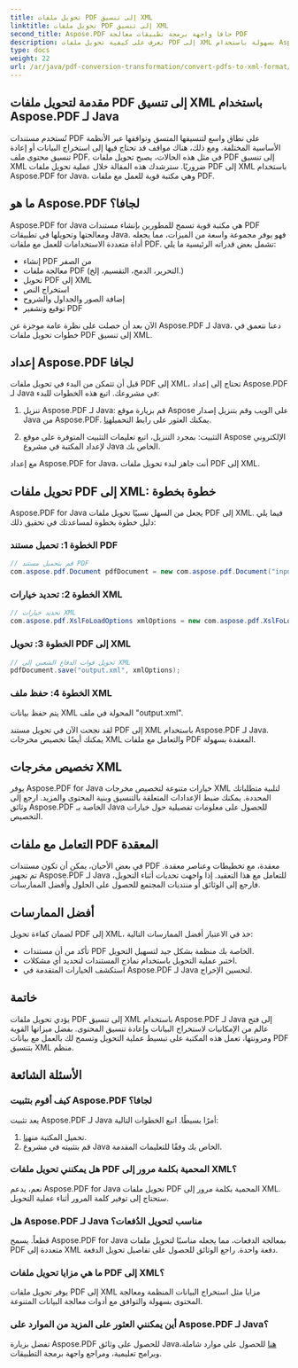 ```yaml
---
title: تحويل ملفات PDF إلى تنسيق XML
linktitle: تحويل ملفات PDF إلى تنسيق XML
second_title: Aspose.PDF جافا واجهة برمجة تطبيقات معالجة PDF
description: تعرف على كيفية تحويل ملفات PDF إلى XML بسهولة باستخدام Aspose.PDF لـ Java. دليل خطوة بخطوة وأفضل الممارسات للتحويل الفعال.
type: docs
weight: 22
url: /ar/java/pdf-conversion-transformation/convert-pdfs-to-xml-format/
---
```


## مقدمة لتحويل ملفات PDF إلى تنسيق XML باستخدام Aspose.PDF لـ Java

تُستخدم مستندات PDF على نطاق واسع لتنسيقها المتسق وتوافقها عبر الأنظمة الأساسية المختلفة. ومع ذلك، هناك مواقف قد تحتاج فيها إلى استخراج البيانات أو إعادة تنسيق محتوى ملف PDF. في مثل هذه الحالات، يصبح تحويل ملفات PDF إلى تنسيق XML ضروريًا. سترشدك هذه المقالة خلال عملية تحويل ملفات PDF إلى XML باستخدام Aspose.PDF for Java، وهي مكتبة قوية للعمل مع ملفات PDF.

## ما هو Aspose.PDF لجافا؟

Aspose.PDF for Java هي مكتبة قوية تسمح للمطورين بإنشاء مستندات PDF ومعالجتها وتحويلها في تطبيقات Java. فهو يوفر مجموعة واسعة من الميزات، مما يجعله أداة متعددة الاستخدامات للعمل مع ملفات PDF. تشمل بعض قدراته الرئيسية ما يلي:

- إنشاء PDF من الصفر
- معالجة ملفات PDF (التحرير، الدمج، التقسيم، إلخ.)
- تحويل PDF إلى XML
- استخراج النص
- إضافة الصور والجداول والشروح
- توقيع وتشفير PDF

الآن بعد أن حصلت على نظرة عامة موجزة عن Aspose.PDF لـ Java، دعنا نتعمق في خطوات تحويل ملفات PDF إلى تنسيق XML.

## إعداد Aspose.PDF لجافا

قبل أن تتمكن من البدء في تحويل ملفات PDF إلى XML، تحتاج إلى إعداد Aspose.PDF لـ Java في مشروعك. اتبع هذه الخطوات للبدء:

1.  تنزيل Aspose.PDF لـ Java: قم بزيارة موقع Aspose على الويب وقم بتنزيل إصدار Java من Aspose.PDF. يمكنك العثور على رابط التحميل[هنا](https://releases.aspose.com/pdf/java/).

2. التثبيت: بمجرد التنزيل، اتبع تعليمات التثبيت المتوفرة على موقع Aspose الإلكتروني لإعداد المكتبة في مشروع Java الخاص بك.

مع إعداد Aspose.PDF for Java، أنت جاهز لبدء تحويل ملفات PDF إلى XML.

## تحويل ملفات PDF إلى XML: خطوة بخطوة

Aspose.PDF for Java يجعل من السهل نسبيًا تحويل ملفات PDF إلى XML. فيما يلي دليل خطوة بخطوة لمساعدتك في تحقيق ذلك:

### الخطوة 1: تحميل مستند PDF

```java
// قم بتحميل مستند PDF
com.aspose.pdf.Document pdfDocument = new com.aspose.pdf.Document("input.pdf");
```

### الخطوة 2: تحديد خيارات XML

```java
// تحديد خيارات XML
com.aspose.pdf.XslFoLoadOptions xmlOptions = new com.aspose.pdf.XslFoLoadOptions();
```

### الخطوة 3: تحويل PDF إلى XML

```java
// تحويل قوات الدفاع الشعبي إلى XML
pdfDocument.save("output.xml", xmlOptions);
```

### الخطوة 4: حفظ ملف XML

يتم حفظ بيانات XML المحولة في ملف "output.xml".

لقد نجحت الآن في تحويل مستند PDF إلى XML باستخدام Aspose.PDF لـ Java. يمكنك أيضًا تخصيص مخرجات XML والتعامل مع ملفات PDF المعقدة بسهولة.

## تخصيص مخرجات XML

يوفر Aspose.PDF for Java خيارات متنوعة لتخصيص مخرجات XML لتلبية متطلباتك المحددة. يمكنك ضبط الإعدادات المتعلقة بالتنسيق وبنية المحتوى والمزيد. ارجع إلى وثائق Aspose.PDF الخاصة بـ Java للحصول على معلومات تفصيلية حول خيارات التخصيص.

## التعامل مع ملفات PDF المعقدة

في بعض الأحيان، يمكن أن تكون مستندات PDF معقدة، مع تخطيطات وعناصر معقدة. تم تجهيز Aspose.PDF لـ Java للتعامل مع هذا التعقيد. إذا واجهت تحديات أثناء التحويل، فارجع إلى الوثائق أو منتديات المجتمع للحصول على الحلول وأفضل الممارسات.

## أفضل الممارسات

لضمان كفاءة تحويل PDF إلى XML، خذ في الاعتبار أفضل الممارسات التالية:

- تأكد من أن مستندات PDF الخاصة بك منظمة بشكل جيد لتسهيل التحويل.
- اختبر عملية التحويل باستخدام نماذج المستندات لتحديد أي مشكلات.
- استكشف الخيارات المتقدمة في Aspose.PDF لـ Java لتحسين الإخراج.

## خاتمة

يؤدي تحويل ملفات PDF إلى تنسيق XML باستخدام Aspose.PDF لـ Java إلى فتح عالم من الإمكانيات لاستخراج البيانات وإعادة تنسيق المحتوى. بفضل ميزاتها القوية ومرونتها، تعمل هذه المكتبة على تبسيط عملية التحويل وتسمح لك بالعمل مع بيانات PDF بتنسيق XML منظم.

## الأسئلة الشائعة

### كيف أقوم بتثبيت Aspose.PDF لجافا؟

يعد تثبيت Aspose.PDF لـ Java أمرًا بسيطًا. اتبع الخطوات التالية:
1.  تحميل المكتبة من[هنا](https://releases.aspose.com/pdf/java/).
2. قم بتثبيته في مشروع Java الخاص بك وفقًا للتعليمات المقدمة.

### هل يمكنني تحويل ملفات PDF المحمية بكلمة مرور إلى XML؟

نعم، يدعم Aspose.PDF for Java تحويل ملفات PDF المحمية بكلمة مرور إلى XML. ستحتاج إلى توفير كلمة المرور أثناء عملية التحويل.

### هل Aspose.PDF لـ Java مناسب لتحويل الدُفعات؟

قطعاً. يسمح Aspose.PDF for Java بمعالجة الدفعات، مما يجعله مناسبًا لتحويل ملفات PDF متعددة إلى XML دفعة واحدة. راجع الوثائق للحصول على تفاصيل تحويل الدفعة.

### ما هي مزايا تحويل ملفات PDF إلى XML؟

يوفر تحويل ملفات PDF إلى XML مزايا مثل استخراج البيانات المنظمة ومعالجة المحتوى بسهولة والتوافق مع أدوات معالجة البيانات المتنوعة.

### أين يمكنني العثور على المزيد من الموارد على Aspose.PDF لـ Java؟

 تفضل بزيارة Aspose.PDF للحصول على وثائق Java[هنا](https://reference.aspose.com/pdf/java/) للحصول على موارد شاملة، وبرامج تعليمية، ومراجع واجهة برمجة التطبيقات.